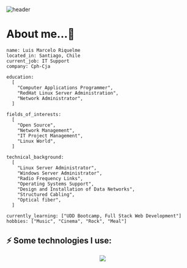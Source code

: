 ![header](https://capsule-render.vercel.app/api?type=waving&color=gradient&height=150&section=header&text=👀Hello,%20world!👋💻&fontSize=50)

# About me...👋
```
name: Luis Marcelo Riquelme
located_in: Santiago, Chile
current_job: IT Support
company: Cph-Cja

education:
  [
    "Computer Applications Programmer",
    "RedHat Linux Server Administration",
    "Network Administrator",
  ]

fields_of_interests:
  [
    "Open Source",
    "Network Management",
    "IT Project Management",
    "Linux World",
  ]

technical_background:
  [
    "Linux Server Administrator",
    "Windows Server Administrator",
    "Radio Frequency Links",
    "Operating Systems Support",
    "Design and Installation of Data Networks",
    "Structured Cabling",
    "Optical fiber",
  ]
  
currently_learning: ["UDD Bootcamp, Full Stack Web Development"]
hobbies: ["Music", "Cinema", "Rock", "Meal"]
```

  

  ## ⚡ Some technologies I use:
<p align="center">
  <a href="https://skillicons.dev">
    <img src="https://skillicons.dev/icons?i=linux,redhat,windows,vscode,js,git,html,css" />
  </a>
</p>
